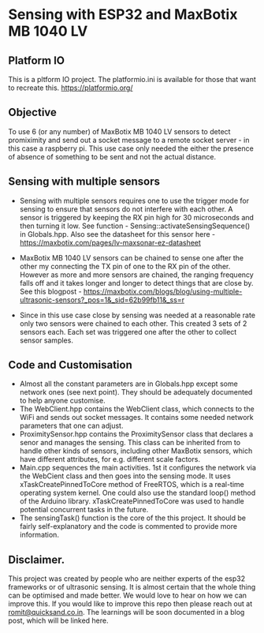 # Sensing with ESP32 and MaxBotix MB 1040 LV

## Platform IO
This is a pltform IO project. The platformio.ini is available for those that want to recreate this. https://platformio.org/

## Objective
To use 6 (or any number) of MaxBotix MB 1040 LV sensors to detect promiximity and send out a socket message to a remote socket server - in this case a raspberry pi. This use case only needed the either the presence of absence of something to be sent and not the actual distance.  

## Sensing with multiple sensors
- Sensing with multiple sensors requires one to use the trigger mode for sensing to ensure that sensors do not interfere with each other. A sensor is triggered by keeping the RX pin high for 30 microseconds and then turning it low. See function - Sensing::activateSensingSequence() in Globals.hpp. Also see the datasheet for this sensor here - https://maxbotix.com/pages/lv-maxsonar-ez-datasheet

- MaxBotix MB 1040 LV sensors can be chained to sense one after the other my connecting the TX pin of one to the RX pin of the other. However as more and more sensors are chained, the ranging frequency falls off and it takes longer and longer to detect things that are close by. See this blogpost - https://maxbotix.com/blogs/blog/using-multiple-ultrasonic-sensors?_pos=1&_sid=62b99fb11&_ss=r

- Since in this use case close by sensing was needed at a reasonable rate only two sensors were chained to each other. This created 3 sets of 2 sensors each. Each set was triggered one after the other to collect sensor samples. 

## Code and Customisation
- Almost all the constant parameters are in Globals.hpp except some network ones (see next point). They should be adequately documented to help anyone customise. 
- The WebClient.hpp contains the WebClient class, which connects to the WiFi and sends out socket messages. It contains some needed network parameters that one can adjust. 
- ProximitySensor.hpp contains the ProximitySensor class that declares a senor and manages the sensing. This class can be inherited from to handle other kinds of sensors, including other MaxBotix sensors, which have different attributes, for e.g. different scale factors. 
- Main.cpp sequences the main activities. 1st it configures the network via the WebCient class and then goes into the sensing mode. It uses xTaskCreatePinnedToCore method of FreeRTOS, which is a real-time operating system kernel. One could also use the standard loop() method of the Arduino library. xTaskCreatePinnedToCore was used to handle potential concurrent tasks in the future. 
- The sensingTask() function is the core of the this project. It should be fairly self-explanatory and the code is commented to provide more information.

## Disclaimer.
This project was created by people who are neither experts of the esp32 frameworks or of ultrasonic sensing. It is almost certain that the whole thing can be optimised and made better. We would love to hear on how we can improve this. If you would like to improve this repo then please reach out at romit@quicksand.co.in. The learnings will be soon documented in a blog post, which will be linked here. 